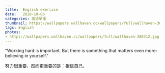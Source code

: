 ```yaml
---
title:  English exercise
date:   2018-10-06
categories: 英语早操
thumbnail: https://wallpapers.wallhaven.cc/wallpapers/full/wallhaven-388312.jpg
tags: English
photos:
- https://wallpapers.wallhaven.cc/wallpapers/full/wallhaven-388312.jpg
---
```


"Working hard is important. But there is something that matters even more: believing in yourself."
<p>努力很重要，然而更重要的是：相信自己。</p>
